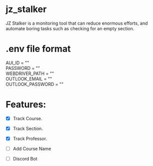 # jz_stalker
JZ Stalker is a monitoring tool that can reduce enormous efforts, and automate boring tasks such as checking for an empty section. 

# .env file format
AUI_ID = ""\
PASSWORD = ""\
WEBDRIVER_PATH = ""\
OUTLOOK_EMAIL = ""\
OUTLOOK_PASSWORD = ""

# Features:
- [X] Track Course.
- [X] Track Section.
- [X] Track Professor.
- [ ] Add Course Name
- [ ] Discord Bot
 
